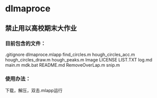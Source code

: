# dImaproce

## 禁止用以高校期末大作业

### 目前包含的文件：
.gitignore
dImaproce.mlapp
find_circles.m
hough_circles_acc.m
hough_circles_draw.m
hough_peaks.m
Image
LICENSE
LIST.TXT
log.md
main.m
mdk.bat
README.md
RemoveOverLap.m
snip.m

### 使用办法：
下载，解压，双击.mlapp运行
